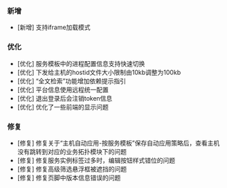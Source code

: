 ### 新增

- [新增] 支持iframe加载模式

### 优化

- [优化] 服务模板中的进程配置信息支持快速切换
- [优化] 下发给主机的hostid文件大小限制由10kb调整为100kb
- [优化] “全文检索”功能增加依赖提示指引
- [优化] 平台信息使用远程统一配置
- [优化] 退出登录后会注销token信息
- [优化] 优化了一些前端的显示问题

### 修复

- [修复] 修复关于“主机自动应用-按服务模板”保存自动应用策略后，查看主机没有跳转到对应的业务拓扑模块下的问题
- [修复] 修复服务实例标签过多时，编辑按钮样式错位的问题
- [修复] 修复高级筛选悬浮框被遮挡的问题
- [修复] 修复页脚中版本信息错误的问题
